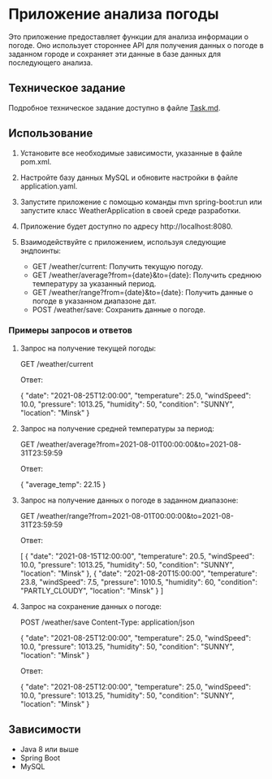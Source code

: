 # Приложение анализа погоды

Это приложение предоставляет функции для анализа информации о погоде. Оно использует стороннее API для получения данных о погоде в заданном городе и сохраняет эти данные в базе данных для последующего анализа.

## Техническое задание

Подробное техническое задание доступно в файле [Task.md](Task.md).

## Использование

1. Установите все необходимые зависимости, указанные в файле pom.xml.
2. Настройте базу данных MySQL и обновите настройки в файле application.yaml.
3. Запустите приложение с помощью команды mvn spring-boot:run или запустите класс WeatherApplication в своей среде разработки.
4. Приложение будет доступно по адресу http://localhost:8080.
5. Взаимодействуйте с приложением, используя следующие эндпоинты:

    - GET /weather/current: Получить текущую погоду.
    - GET /weather/average?from={date}&to={date}: Получить среднюю температуру за указанный период.
    - GET /weather/range?from={date}&to={date}: Получить данные о погоде в указанном диапазоне дат.
    - POST /weather/save: Сохранить данные о погоде.

### Примеры запросов и ответов

1. Запрос на получение текущей погоды:

   GET /weather/current

   Ответ:

   {
   "date": "2021-08-25T12:00:00",
   "temperature": 25.0,
   "windSpeed": 10.0,
   "pressure": 1013.25,
   "humidity": 50,
   "condition": "SUNNY",
   "location": "Minsk"
   }

2. Запрос на получение средней температуры за период:

   GET /weather/average?from=2021-08-01T00:00:00&to=2021-08-31T23:59:59

   Ответ:

   {
   "average_temp": 22.15
   }

3. Запрос на получение данных о погоде в заданном диапазоне:

   GET /weather/range?from=2021-08-01T00:00:00&to=2021-08-31T23:59:59

   Ответ:

   [
   {
   "date": "2021-08-15T12:00:00",
   "temperature": 20.5,
   "windSpeed": 10.0,
   "pressure": 1013.25,
   "humidity": 50,
   "condition": "SUNNY",
   "location": "Minsk"
   },
   {
   "date": "2021-08-20T15:00:00",
   "temperature": 23.8,
   "windSpeed": 7.5,
   "pressure": 1010.5,
   "humidity": 60,
   "condition": "PARTLY_CLOUDY",
   "location": "Minsk"
   }
   ]

4. Запрос на сохранение данных о погоде:

   POST /weather/save
   Content-Type: application/json

   {
   "date": "2021-08-25T12:00:00",
   "temperature": 25.0,
   "windSpeed": 10.0,
   "pressure": 1013.25,
   "humidity": 50,
   "condition": "SUNNY",
   "location": "Minsk"
   }

   Ответ:

   {
   "date": "2021-08-25T12:00:00",
   "temperature": 25.0,
   "windSpeed": 10.0,
   "pressure": 1013.25,
   "humidity": 50,
   "condition": "SUNNY",
   "location": "Minsk"
   }

## Зависимости

- Java 8 или выше
- Spring Boot
- MySQL